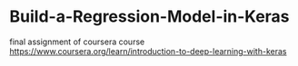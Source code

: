 # Build-a-Regression-Model-in-Keras
final assignment of coursera course https://www.coursera.org/learn/introduction-to-deep-learning-with-keras
